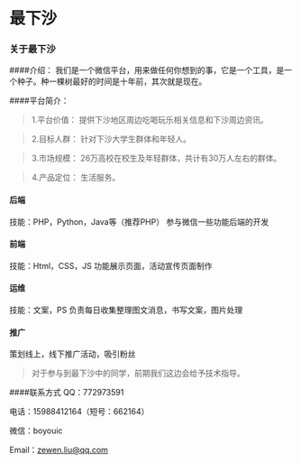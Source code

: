 # 最下沙

### 关于最下沙
####介绍：
我们是一个微信平台，用来做任何你想到的事，它是一个工具，是一个种子。种一棵树最好的时间是十年前，其次就是现在。

####平台简介：
> 1.平台价值：
提供下沙地区周边吃喝玩乐相关信息和下沙周边资讯。

>2.目标人群：
针对下沙大学生群体和年轻人。

>3.市场规模：
26万高校在校生及年轻群体，共计有30万人左右的群体。

>4.产品定位：
生活服务。


#### 后端
技能：PHP，Python，Java等（推荐PHP）
参与微信一些功能后端的开发


#### 前端
技能：Html，CSS，JS
功能展示页面，活动宣传页面制作


#### 运维
技能：文案，PS
负责每日收集整理图文消息，书写文案，图片处理

#### 推广
策划线上，线下推广活动，吸引粉丝


>对于参与到最下沙中的同学，前期我们这边会给予技术指导。


####联系方式
QQ：772973591

电话：15988412164（短号：662164）

微信：boyouic

Email：zewen.liu@qq.com